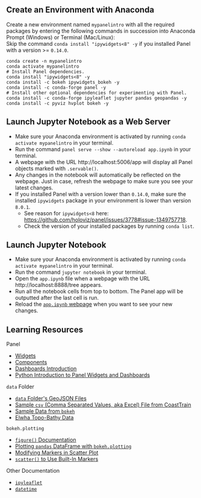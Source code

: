 ## Create an Environment with Anaconda
Create a new environment named `mypanelintro` with all the required packages by entering the following commands in succession into Anaconda Prompt (Windows) or Terminal (Mac/Linux):\
Skip the command `conda install "ipywidgets<8" -y` if you installed Panel with a version >= `0.14.0`.
```
conda create -n mypanelintro
conda activate mypanelintro
# Install Panel dependencies.
conda install "ipywidgets<8" -y
conda install -c bokeh ipywidgets_bokeh -y
conda install -c conda-forge panel -y
# Install other optional dependencies for experimenting with Panel.
conda install -c conda-forge ipyleaflet jupyter pandas geopandas -y
conda install -c pyviz hvplot bokeh -y
```

## Launch Jupyter Notebook as a Web Server
- Make sure your Anaconda environment is activated by running `conda activate mypanelintro` in your terminal.
- Run the command `panel serve --show --autoreload app.ipynb` in your terminal.
- A webpage with the URL http://localhost:5006/app will display all Panel objects marked with `.servable()`.
- Any changes in the notebook will automatically be reflected on the webpage. Just in case, refresh the webpage to make sure you see your latest changes.
- If you installed Panel with a version lower than `0.14.0`, make sure the installed `ipywidgets` package in your environment is lower than version `8.0.1`.
  - See reason for `ipywidgets<8` here: https://github.com/holoviz/panel/issues/3778#issue-1349757718.
  - Check the version of your installed packages by running `conda list`.

## Launch Jupyter Notebook
- Make sure your Anaconda environment is activated by running `conda activate mypanelintro` in your terminal.
- Run the command `jupyter notebook` in your terminal.
- Open the `app.ipynb` file when a webpage with the URL http://localhost:8888/tree appears.
- Run all the notebook cells from top to bottom. The Panel app will be outputted after the last cell is run.
- Reload the [`app.ipynb` webpage](http://localhost:8888/notebooks/app.ipynb) when you want to see your new changes.

## Learning Resources
Panel
- [Widgets](https://panel.holoviz.org/user_guide/Widgets.html)
- [Components](https://panel.holoviz.org/user_guide/Components.html)
- [Dashboards Introduction](https://youtu.be/AXpjbJUVeb4)
- [Python Introduction to Panel Widgets and Dashboards](https://youtu.be/ulHnNXNmuig)

`data` Folder
- [`data` Folder's GeoJSON Files](https://zenodo.org/record/7033367)
- [Sample `csv` (Comma Separated Values, aka Excel) File from CoastTrain](https://github.com/dbuscombe-usgs/CoastTrainMetaPlots/tree/main/metadata)
- [Sample Data from `bokeh`](https://docs.bokeh.org/en/latest/docs/reference/sampledata.html)
- [Elwha Topo-Bathy Data](https://www.sciencebase.gov/catalog/item/5a01f6d0e4b0531197b72cfe)

`bokeh.plotting`
- [`figure()` Documentation](https://docs.bokeh.org/en/latest/docs/reference/plotting/figure.html)
- [Plotting `pandas` DataFrame with `bokeh.plotting`](https://programminghistorian.org/en/lessons/visualizing-with-bokeh#the-bokeh-columndatasource)
- [Modifying Markers in Scatter Plot](https://docs.bokeh.org/en/2.4.0/docs/user_guide/data.html#mapping-marker-types)
- [`scatter()` to Use Built-In Markers](https://docs.bokeh.org/en/latest/docs/reference/models/glyphs/scatter.html)

Other Documentation
- [`ipyleaflet`](https://ipyleaflet.readthedocs.io/en/latest/index.html)
- [`datetime`](https://docs.python.org/3/library/datetime.html#datetime-objects)